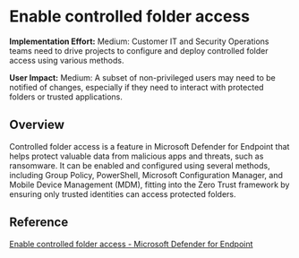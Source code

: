 # Enable controlled folder access 

**Implementation Effort:** Medium: Customer IT and Security Operations teams need to drive projects to configure and deploy controlled folder access using various methods.

**User Impact:** Medium: A subset of non-privileged users may need to be notified of changes, especially if they need to interact with protected folders or trusted applications.

## Overview
Controlled folder access is a feature in Microsoft Defender for Endpoint that helps protect valuable data from malicious apps and threats, such as ransomware. It can be enabled and configured using several methods, including Group Policy, PowerShell, Microsoft Configuration Manager, and Mobile Device Management (MDM), fitting into the Zero Trust framework by ensuring only trusted identities can access protected folders.

## Reference
[Enable controlled folder access - Microsoft Defender for Endpoint](https://learn.microsoft.com/en-us/defender-endpoint/enable-controlled-folders)
